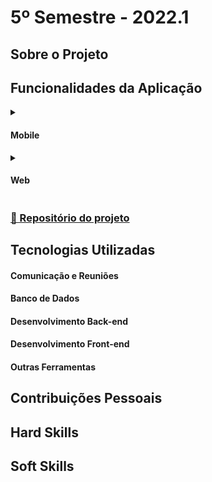 # 5º Semestre - 2022.1

## Sobre o Projeto
<div align="justify">

</div>

## Funcionalidades da Aplicação

<div align="left">
  <details>
    <summary>
      <h4 align="left">Mobile</h4>
    </summary>

    <details>
      <summary>
        <h4 align="left">Tela de Login e Home</h4>
      </summary>
      <img src="https://github.com/inodevs-5/Reportify_Doc/blob/main/Sprint-1/Imagens/TabelaRO.gif" width="1008px">
    </details>
 
    <details>
      <summary>
        <h4 align="left">Cadastro de Registro de Ocorrência</h4>
      </summary>
      <img src="https://github.com/inodevs-5/Reportify_Doc/blob/main/Sprint-1/Imagens/CadastroRO.gif" width="1008px">
    </details>

    <details>
      <summary>
        <h4 align="left">Tabela, Cadastro e Edição de Usuários</h4>
      </summary>
      <img src="https://github.com/inodevs-5/Reportify_Doc/blob/main/Sprint-2/Imagens/Usuarios.gif" width="1008px">
    </details>

    <details>
      <summary>
        <h4 align="left">Edição de ROs - com Status</h4>
      </summary>
      <img src="https://github.com/inodevs-5/Reportify_Doc/blob/main/Sprint-2/Imagens/EdicaoROs.gif" width="1008px">
    </details>

    <details>
      <summary>
        <h4 align="left">Chat</h4>
      </summary>
      <img src="https://github.com/inodevs-5/Reportify_Doc/blob/main/Sprint-3/Imagens/Chat.gif" width="1008px">
    </details>

    <details>
      <summary>
        <h4 align="left">Notificações</h4>
      </summary>
      <img src="https://github.com/inodevs-5/Reportify_Doc/blob/main/Sprint-3/Imagens/Notificacoes.gif" width="1008px">
    </details>

    <details>
      <summary>
        <h4 align="left">Redefinição de Senha</h4>
      </summary>
      <img src="https://github.com/inodevs-5/Reportify_Doc/blob/main/Sprint-3/Imagens/RedefinicaoSenha.gif" width="1008px">
    </details>

    <details>
      <summary>
        <h4 align="left">Relatórios de ROs, número de notificações e segurança</h4>
      </summary>
      <img src="https://github.com/inodevs-5/Reportify_Doc/blob/main/Sprint-4/Imagens/RelatorioESeguranca.gif" width="1008px">
    </details>
  </details>  

  <details>
    <summary>
      <h4 align="left">Web</h4>
    </summary>

    <details>
      <img src="https://github.com/inodevs-5/Reportify_Doc/blob/main/Sprint-4/Imagens/VersaoWeb.gif" width="1008px">
    </details>
  </details>  
</div>

### [📂 Repositório do projeto]()

## Tecnologias Utilizadas

 #### Comunicação e Reuniões

  
  #### Banco de Dados

  
  #### Desenvolvimento Back-end
  
  
  #### Desenvolvimento Front-end
  
  
  #### Outras Ferramentas


## Contribuições Pessoais

<div align="justify">
  
</div>

## Hard Skills

<div align="left">

</div>

## Soft Skills

<div align="justify">
  
</div>
